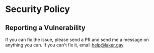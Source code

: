 # Security Policy

## Reporting a Vulnerability

If you can fix the issue, please send a PR and send me a message on anything you can.
If you can't fix it, email [help@laker.gay](mailto://help@laker.gay)
